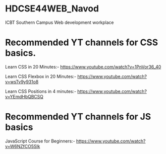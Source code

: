 # HDCSE44WEB_Navod
ICBT Southern Campus Web development workplace 



# Recommended YT channels for CSS basics.

Learn CSS in 20 Minutes:- https://www.youtube.com/watch?v=1PnVor36_40

Learn CSS Flexbox in 20 Minutes:- https://www.youtube.com/watch?v=wsTv9y931o8

Learn CSS Positions in 4 minutes:- https://www.youtube.com/watch?v=YEmdHbQBCSQ


# Recommended YT channels for JS basics

JavaScript Course for Beginners:- https://www.youtube.com/watch?v=W6NZfCO5SIk




